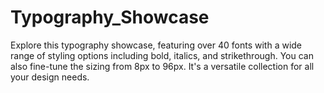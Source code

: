 # Typography_Showcase

Explore this typography showcase, featuring over 40 fonts with a wide range of styling options including bold, italics, and strikethrough. You can also fine-tune the sizing from 8px to 96px. It's a versatile collection for all your design needs.
